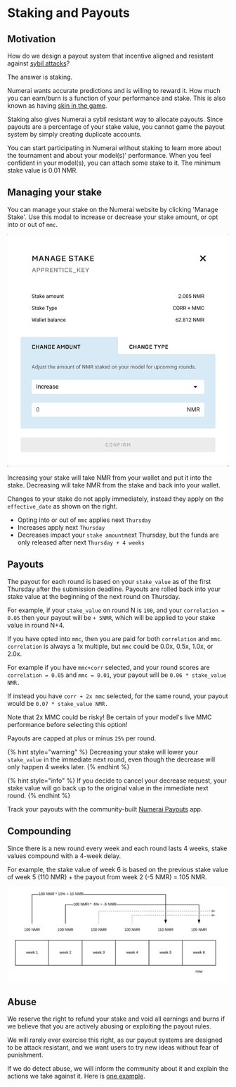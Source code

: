 # Staking and Payouts

## Motivation

How do we design a payout system that incentive aligned and resistant against [sybil attacks](https://en.wikipedia.org/wiki/Sybil_attack)?

The answer is staking.

Numerai wants accurate predictions and is willing to reward it. How much you can earn/burn is a function of your performance and stake. This is also known as having [skin in the game](https://www.amazon.com/dp/B075HYVP7C/).

Staking also gives Numerai a sybil resistant way to allocate payouts. Since payouts are a percentage of your stake value, you cannot game the payout system by simply creating duplicate accounts.

You can start participating in Numerai without staking to learn more about the tournament and about your model\(s\)' performance. When you feel confident in your model\(s\), you can attach some stake to it. The minimum stake value is 0.01 NMR. 

## Managing your stake

You can manage your stake on the Numerai website by clicking 'Manage Stake'. Use this modal to increase or decrease your stake amount, or opt into or out of `mmc`.

![](../.gitbook/assets/image%20%2859%29.png)

Increasing your stake will take NMR from your wallet and put it into the stake. Decreasing will take NMR from the stake and back into your wallet.

Changes to your stake do not apply immediately, instead they apply on the `effective_date` as shown on the right.

* Opting into or out of `mmc` applies next `Thursday`
* Increases apply next `Thursday`
* Decreases impact your `stake amount`next Thursday,  but the funds are only released after next `Thursday + 4 weeks`

## Payouts

The payout for each round is based on your `stake_value` as of the first Thursday after the submission deadline. Payouts are rolled back into your stake value at the beginning of the next round on Thursday.

For example, if your `stake_value` on round N is `100`, and your `correlation = 0.05` then your payout will be `+ 5NMR`, which will be applied to your stake value in round N+4.

If you have opted into `mmc`, then you are paid for both `correlation` and `mmc`.  `correlation` is always a 1x multiple, but `mmc` could be 0.0x, 0.5x, 1.0x, or 2.0x.

 For example if you have `mmc+corr` selected, and your round scores are `correlation = 0.05` and `mmc = 0.01`, your payout will be `0.06 * stake_value NMR.`

 If instead you have `corr + 2x mmc` selected, for the same round, your payout would be `0.07 * stake_value NMR.`

Note that 2x MMC could be risky!  Be certain of your model's live MMC performance before selecting this option! 

Payouts are capped at plus or minus `25%` per round.

{% hint style="warning" %}
Decreasing your stake will lower your `stake_value` in the immediate next round, even though the decrease will only happen 4 weeks later.
{% endhint %}

{% hint style="info" %}
If you decide to cancel your decrease request, your stake value will go back up to the original value in the immediate next round.
{% endhint %}

Track your payouts with the community-built [Numerai Payouts](https://docs.numer.ai/help/payouts-app) app.

## Compounding

Since there is a new round every week and each round lasts 4 weeks, stake values compound with a 4-week delay.

For example, the stake value of week 6 is based on the previous stake value of week 5 \(110 NMR\) + the payout from week 2 \(-5 NMR\) = 105 NMR.

![](../.gitbook/assets/image%20%2862%29.png)

## Abuse

We reserve the right to refund your stake and void all earnings and burns if we believe that you are actively abusing or exploiting the payout rules.

We will rarely ever exercise this right, as our payout systems are designed to be attack resistant, and we want users to try new ideas without fear of punishment.

If we do detect abuse, we will inform the community about it and explain the actions we take against it. Here is [one example](https://forum.numer.ai/t/leaderboard-bonus-exploit-uncovered/200/8).

